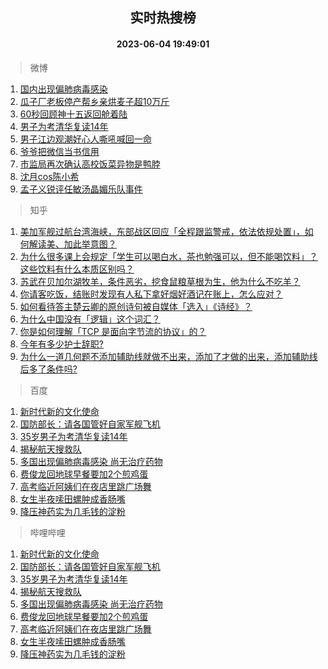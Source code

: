 <div align="center"><h2>实时热搜榜</h2><h4>2023-06-04 19:49:01</h4></div>

> 微博  

1. [国内出现偏肺病毒感染](https://s.weibo.com/weibo?q=%23%E5%9B%BD%E5%86%85%E5%87%BA%E7%8E%B0%E5%81%8F%E8%82%BA%E7%97%85%E6%AF%92%E6%84%9F%E6%9F%93%23&t=31&band_rank=1&Refer=top)<br />
2. [瓜子厂老板停产帮乡亲烘麦子超10万斤](https://s.weibo.com/weibo?q=%23%E7%93%9C%E5%AD%90%E5%8E%82%E8%80%81%E6%9D%BF%E5%81%9C%E4%BA%A7%E5%B8%AE%E4%B9%A1%E4%BA%B2%E7%83%98%E9%BA%A6%E5%AD%90%E8%B6%8510%E4%B8%87%E6%96%A4%23&t=31&band_rank=2&Refer=top)<br />
3. [60秒回顾神十五返回舱着陆](https://s.weibo.com/weibo?q=%2360%E7%A7%92%E5%9B%9E%E9%A1%BE%E7%A5%9E%E5%8D%81%E4%BA%94%E8%BF%94%E5%9B%9E%E8%88%B1%E7%9D%80%E9%99%86%23&t=31&band_rank=3&Refer=top)<br />
4. [男子为考清华复读14年](https://s.weibo.com/weibo?q=%23%E7%94%B7%E5%AD%90%E4%B8%BA%E8%80%83%E6%B8%85%E5%8D%8E%E5%A4%8D%E8%AF%BB14%E5%B9%B4%23&t=31&band_rank=4&Refer=top)<br />
5. [男子江边观潮好心人嘶吼喊回一命](https://s.weibo.com/weibo?q=%23%E7%94%B7%E5%AD%90%E6%B1%9F%E8%BE%B9%E8%A7%82%E6%BD%AE%E5%A5%BD%E5%BF%83%E4%BA%BA%E5%98%B6%E5%90%BC%E5%96%8A%E5%9B%9E%E4%B8%80%E5%91%BD%23&t=31&band_rank=5&Refer=top)<br />
6. [爷爷把微信当书信用](https://s.weibo.com/weibo?q=%E7%88%B7%E7%88%B7%E6%8A%8A%E5%BE%AE%E4%BF%A1%E5%BD%93%E4%B9%A6%E4%BF%A1%E7%94%A8&t=31&band_rank=6&Refer=top)<br />
7. [市监局再次确认高校饭菜异物是鸭脖](https://s.weibo.com/weibo?q=%23%E5%B8%82%E7%9B%91%E5%B1%80%E5%86%8D%E6%AC%A1%E7%A1%AE%E8%AE%A4%E9%AB%98%E6%A0%A1%E9%A5%AD%E8%8F%9C%E5%BC%82%E7%89%A9%E6%98%AF%E9%B8%AD%E8%84%96%23&t=31&band_rank=7&Refer=top)<br />
8. [沈月cos陈小希](https://s.weibo.com/weibo?q=%23%E6%B2%88%E6%9C%88cos%E9%99%88%E5%B0%8F%E5%B8%8C%23&t=31&band_rank=8&Refer=top)<br />
9. [孟子义锐评任敏汤晶媚乐队事件](https://s.weibo.com/weibo?q=%23%E5%AD%9F%E5%AD%90%E4%B9%89%E9%94%90%E8%AF%84%E4%BB%BB%E6%95%8F%E6%B1%A4%E6%99%B6%E5%AA%9A%E4%B9%90%E9%98%9F%E4%BA%8B%E4%BB%B6%23&t=31&band_rank=9&Refer=top)<br />

> 知乎  

1. [美加军舰过航台湾海峡，东部战区回应「全程跟监警戒，依法依规处置」，如何解读美、加此举意图？](https://www.zhihu.com/question/604645738)<br />
2. [为什么很多课上会规定「学生可以喝白水，茶也勉强可以，但不能喝饮料」？这些饮料有什么本质区别吗？](https://www.zhihu.com/question/601191918)<br />
3. [苏武在贝加尔湖牧羊，条件恶劣，挖食鼠粮草根为生，他为什么不吃羊？](https://www.zhihu.com/question/25483987)<br />
4. [你请客吃饭，结账时发现有人私下拿好烟好酒记在账上，怎么应对？](https://www.zhihu.com/question/465991724)<br />
5. [如何看待答主楚云卿的原创诗句被自媒体「选入」《诗经》？](https://www.zhihu.com/question/604719253)<br />
6. [为什么中国没有「逻辑」这个词汇？](https://www.zhihu.com/question/602626141)<br />
7. [你是如何理解「TCP 是面向字节流的协议」的？](https://www.zhihu.com/question/602003556)<br />
8. [今年有多少护士辞职?](https://www.zhihu.com/question/597224517)<br />
9. [为什么一道几何题不添加辅助线就做不出来，添加了才做的出来，添加辅助线后多了条件吗?](https://www.zhihu.com/question/600468143)<br />

> 百度  

1. [新时代新的文化使命](https://www.baidu.com/s?wd=%E6%96%B0%E6%97%B6%E4%BB%A3%E6%96%B0%E7%9A%84%E6%96%87%E5%8C%96%E4%BD%BF%E5%91%BD&sa=fyb_news&rsv_dl=fyb_news)<br />
2. [国防部长：请各国管好自家军舰飞机](https://www.baidu.com/s?wd=%E5%9B%BD%E9%98%B2%E9%83%A8%E9%95%BF%EF%BC%9A%E8%AF%B7%E5%90%84%E5%9B%BD%E7%AE%A1%E5%A5%BD%E8%87%AA%E5%AE%B6%E5%86%9B%E8%88%B0%E9%A3%9E%E6%9C%BA&sa=fyb_news&rsv_dl=fyb_news)<br />
3. [35岁男子为考清华复读14年](https://www.baidu.com/s?wd=35%E5%B2%81%E7%94%B7%E5%AD%90%E4%B8%BA%E8%80%83%E6%B8%85%E5%8D%8E%E5%A4%8D%E8%AF%BB14%E5%B9%B4&sa=fyb_news&rsv_dl=fyb_news)<br />
4. [揭秘航天搜救队](https://www.baidu.com/s?wd=%E6%8F%AD%E7%A7%98%E8%88%AA%E5%A4%A9%E6%90%9C%E6%95%91%E9%98%9F&sa=fyb_news&rsv_dl=fyb_news)<br />
5. [多国出现偏肺病毒感染 尚无治疗药物](https://www.baidu.com/s?wd=%E5%A4%9A%E5%9B%BD%E5%87%BA%E7%8E%B0%E5%81%8F%E8%82%BA%E7%97%85%E6%AF%92%E6%84%9F%E6%9F%93+%E5%B0%9A%E6%97%A0%E6%B2%BB%E7%96%97%E8%8D%AF%E7%89%A9&sa=fyb_news&rsv_dl=fyb_news)<br />
6. [费俊龙回地球早餐要加2个煎鸡蛋](https://www.baidu.com/s?wd=%E8%B4%B9%E4%BF%8A%E9%BE%99%E5%9B%9E%E5%9C%B0%E7%90%83%E6%97%A9%E9%A4%90%E8%A6%81%E5%8A%A02%E4%B8%AA%E7%85%8E%E9%B8%A1%E8%9B%8B&sa=fyb_news&rsv_dl=fyb_news)<br />
7. [高考临近阿姨们在夜店里跳广场舞](https://www.baidu.com/s?wd=%E9%AB%98%E8%80%83%E4%B8%B4%E8%BF%91%E9%98%BF%E5%A7%A8%E4%BB%AC%E5%9C%A8%E5%A4%9C%E5%BA%97%E9%87%8C%E8%B7%B3%E5%B9%BF%E5%9C%BA%E8%88%9E&sa=fyb_news&rsv_dl=fyb_news)<br />
8. [女生半夜嗦田螺肿成香肠嘴](https://www.baidu.com/s?wd=%E5%A5%B3%E7%94%9F%E5%8D%8A%E5%A4%9C%E5%97%A6%E7%94%B0%E8%9E%BA%E8%82%BF%E6%88%90%E9%A6%99%E8%82%A0%E5%98%B4&sa=fyb_news&rsv_dl=fyb_news)<br />
9. [降压神药实为几毛钱的淀粉](https://www.baidu.com/s?wd=%E9%99%8D%E5%8E%8B%E7%A5%9E%E8%8D%AF%E5%AE%9E%E4%B8%BA%E5%87%A0%E6%AF%9B%E9%92%B1%E7%9A%84%E6%B7%80%E7%B2%89&sa=fyb_news&rsv_dl=fyb_news)<br />

> 哔哩哔哩  

1. [新时代新的文化使命](https://www.baidu.com/s?wd=%E6%96%B0%E6%97%B6%E4%BB%A3%E6%96%B0%E7%9A%84%E6%96%87%E5%8C%96%E4%BD%BF%E5%91%BD&sa=fyb_news&rsv_dl=fyb_news)<br />
2. [国防部长：请各国管好自家军舰飞机](https://www.baidu.com/s?wd=%E5%9B%BD%E9%98%B2%E9%83%A8%E9%95%BF%EF%BC%9A%E8%AF%B7%E5%90%84%E5%9B%BD%E7%AE%A1%E5%A5%BD%E8%87%AA%E5%AE%B6%E5%86%9B%E8%88%B0%E9%A3%9E%E6%9C%BA&sa=fyb_news&rsv_dl=fyb_news)<br />
3. [35岁男子为考清华复读14年](https://www.baidu.com/s?wd=35%E5%B2%81%E7%94%B7%E5%AD%90%E4%B8%BA%E8%80%83%E6%B8%85%E5%8D%8E%E5%A4%8D%E8%AF%BB14%E5%B9%B4&sa=fyb_news&rsv_dl=fyb_news)<br />
4. [揭秘航天搜救队](https://www.baidu.com/s?wd=%E6%8F%AD%E7%A7%98%E8%88%AA%E5%A4%A9%E6%90%9C%E6%95%91%E9%98%9F&sa=fyb_news&rsv_dl=fyb_news)<br />
5. [多国出现偏肺病毒感染 尚无治疗药物](https://www.baidu.com/s?wd=%E5%A4%9A%E5%9B%BD%E5%87%BA%E7%8E%B0%E5%81%8F%E8%82%BA%E7%97%85%E6%AF%92%E6%84%9F%E6%9F%93+%E5%B0%9A%E6%97%A0%E6%B2%BB%E7%96%97%E8%8D%AF%E7%89%A9&sa=fyb_news&rsv_dl=fyb_news)<br />
6. [费俊龙回地球早餐要加2个煎鸡蛋](https://www.baidu.com/s?wd=%E8%B4%B9%E4%BF%8A%E9%BE%99%E5%9B%9E%E5%9C%B0%E7%90%83%E6%97%A9%E9%A4%90%E8%A6%81%E5%8A%A02%E4%B8%AA%E7%85%8E%E9%B8%A1%E8%9B%8B&sa=fyb_news&rsv_dl=fyb_news)<br />
7. [高考临近阿姨们在夜店里跳广场舞](https://www.baidu.com/s?wd=%E9%AB%98%E8%80%83%E4%B8%B4%E8%BF%91%E9%98%BF%E5%A7%A8%E4%BB%AC%E5%9C%A8%E5%A4%9C%E5%BA%97%E9%87%8C%E8%B7%B3%E5%B9%BF%E5%9C%BA%E8%88%9E&sa=fyb_news&rsv_dl=fyb_news)<br />
8. [女生半夜嗦田螺肿成香肠嘴](https://www.baidu.com/s?wd=%E5%A5%B3%E7%94%9F%E5%8D%8A%E5%A4%9C%E5%97%A6%E7%94%B0%E8%9E%BA%E8%82%BF%E6%88%90%E9%A6%99%E8%82%A0%E5%98%B4&sa=fyb_news&rsv_dl=fyb_news)<br />
9. [降压神药实为几毛钱的淀粉](https://www.baidu.com/s?wd=%E9%99%8D%E5%8E%8B%E7%A5%9E%E8%8D%AF%E5%AE%9E%E4%B8%BA%E5%87%A0%E6%AF%9B%E9%92%B1%E7%9A%84%E6%B7%80%E7%B2%89&sa=fyb_news&rsv_dl=fyb_news)<br />
